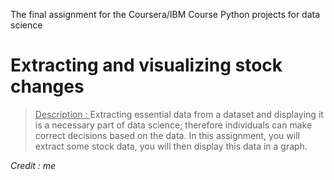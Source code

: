The final assignment for the Coursera/IBM Course Python projects for data science

# Extracting and visualizing stock changes

> <ins>Description : </ins> Extracting essential data from a dataset and displaying it is a necessary part of data science; therefore individuals can make correct decisions based on the data. In this assignment, you will extract some stock data, you will then display this data in a graph.

_Credit : me_
